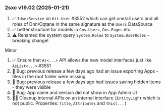 
### 2sxc v19.02 (2025-01-21)

1. ✅ `IUserService` on `Kit.User` #3552 which can get one/all users and all roles of Dnn/Oqtane in the same signature as the `Users` DataSource
1. ✅ better structure for models in `Cms.Users`, `Cms.Pages` etc.
1. ⚠️ Renamed the system query `System.Roles` to `System.UserRoles` - breaking change!

Minor

1. ✅ Ensure that `As<...>` API allows the new model interfaces just like `AsList<...>` #3551
2. 🐞 Bug: previous release a few days ago had an issue exporting Apps - files in the root folder were missing
3. 🐞 Bug: previous release a few days ago had issues saving hidden items - they were visible
4. 🐞 Bug: App name and version did not show in App Admin UI
5. 💪🏼 Cleanup internal APIs on an internal interface `IEntityLight` which is not public. Properties: `Title`, `Attributes` and `this[...]`
